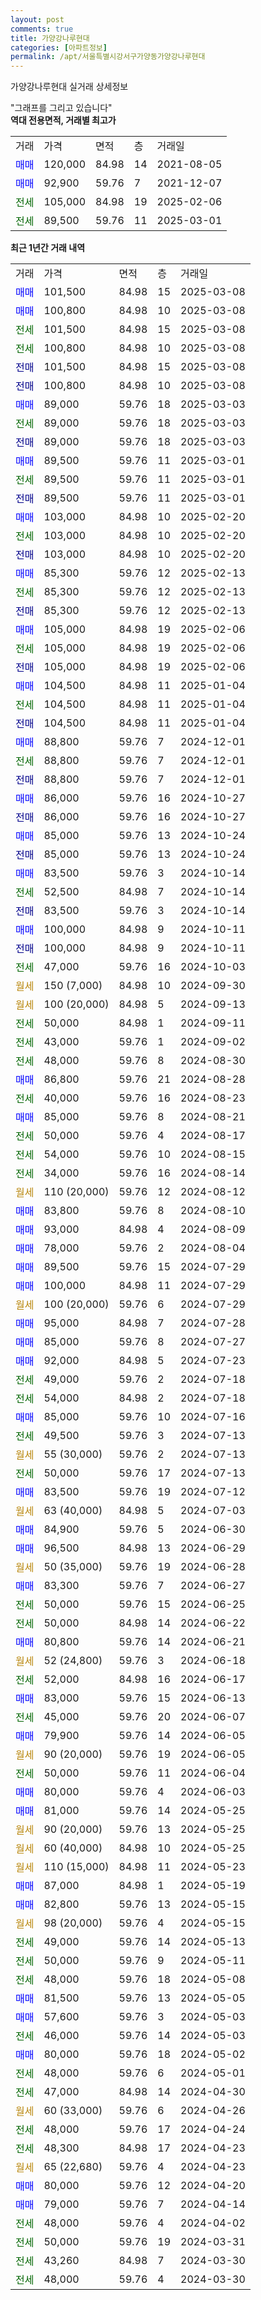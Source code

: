 ```yaml
---
layout: post
comments: true
title: 가양강나루현대
categories: [아파트정보]
permalink: /apt/서울특별시강서구가양동가양강나루현대
---
```


가양강나루현대 실거래 상세정보

<script type="text/javascript">
  google.charts.load('current', {'packages':['line', 'corechart']});
  google.charts.setOnLoadCallback(drawChart);

  function drawChart() {
    var data = new google.visualization.DataTable();
    data.addColumn('date', '거래일');
    data.addColumn('number', "매매");
    data.addColumn('number', "전세");
    data.addColumn('number', "전매");

    data.addRows([[new Date(Date.parse("2025-03-08")), 101500, null, null], [new Date(Date.parse("2025-03-08")), 100800, null, null], [new Date(Date.parse("2025-03-08")), null, 101500, null], [new Date(Date.parse("2025-03-08")), null, 100800, null], [new Date(Date.parse("2025-03-08")), null, null, 101500], [new Date(Date.parse("2025-03-08")), null, null, 100800], [new Date(Date.parse("2025-03-03")), 89000, null, null], [new Date(Date.parse("2025-03-03")), null, 89000, null], [new Date(Date.parse("2025-03-03")), null, null, 89000], [new Date(Date.parse("2025-03-01")), 89500, null, null], [new Date(Date.parse("2025-03-01")), null, 89500, null], [new Date(Date.parse("2025-03-01")), null, null, 89500], [new Date(Date.parse("2025-02-20")), 103000, null, null], [new Date(Date.parse("2025-02-20")), null, 103000, null], [new Date(Date.parse("2025-02-20")), null, null, 103000], [new Date(Date.parse("2025-02-13")), 85300, null, null], [new Date(Date.parse("2025-02-13")), null, 85300, null], [new Date(Date.parse("2025-02-13")), null, null, 85300], [new Date(Date.parse("2025-02-06")), 105000, null, null], [new Date(Date.parse("2025-02-06")), null, 105000, null], [new Date(Date.parse("2025-02-06")), null, null, 105000], [new Date(Date.parse("2025-01-04")), 104500, null, null], [new Date(Date.parse("2025-01-04")), null, 104500, null], [new Date(Date.parse("2025-01-04")), null, null, 104500], [new Date(Date.parse("2024-12-01")), 88800, null, null], [new Date(Date.parse("2024-12-01")), null, 88800, null], [new Date(Date.parse("2024-12-01")), null, null, 88800], [new Date(Date.parse("2024-10-27")), 86000, null, null], [new Date(Date.parse("2024-10-27")), null, null, 86000], [new Date(Date.parse("2024-10-24")), 85000, null, null], [new Date(Date.parse("2024-10-24")), null, null, 85000], [new Date(Date.parse("2024-10-14")), 83500, null, null], [new Date(Date.parse("2024-10-14")), null, 52500, null], [new Date(Date.parse("2024-10-14")), null, null, 83500], [new Date(Date.parse("2024-10-11")), 100000, null, null], [new Date(Date.parse("2024-10-11")), null, null, 100000], [new Date(Date.parse("2024-10-03")), null, 47000, null], [new Date(Date.parse("2024-09-30")), null, null, null], [new Date(Date.parse("2024-09-13")), null, null, null], [new Date(Date.parse("2024-09-11")), null, 50000, null], [new Date(Date.parse("2024-09-02")), null, 43000, null], [new Date(Date.parse("2024-08-30")), null, 48000, null], [new Date(Date.parse("2024-08-28")), 86800, null, null], [new Date(Date.parse("2024-08-23")), null, 40000, null], [new Date(Date.parse("2024-08-21")), 85000, null, null], [new Date(Date.parse("2024-08-17")), null, 50000, null], [new Date(Date.parse("2024-08-15")), null, 54000, null], [new Date(Date.parse("2024-08-14")), null, 34000, null], [new Date(Date.parse("2024-08-12")), null, null, null], [new Date(Date.parse("2024-08-10")), 83800, null, null], [new Date(Date.parse("2024-08-09")), 93000, null, null], [new Date(Date.parse("2024-08-04")), 78000, null, null], [new Date(Date.parse("2024-07-29")), 89500, null, null], [new Date(Date.parse("2024-07-29")), 100000, null, null], [new Date(Date.parse("2024-07-29")), null, null, null], [new Date(Date.parse("2024-07-28")), 95000, null, null], [new Date(Date.parse("2024-07-27")), 85000, null, null], [new Date(Date.parse("2024-07-23")), 92000, null, null], [new Date(Date.parse("2024-07-18")), null, 49000, null], [new Date(Date.parse("2024-07-18")), null, 54000, null], [new Date(Date.parse("2024-07-16")), 85000, null, null], [new Date(Date.parse("2024-07-13")), null, 49500, null], [new Date(Date.parse("2024-07-13")), null, null, null], [new Date(Date.parse("2024-07-13")), null, 50000, null], [new Date(Date.parse("2024-07-12")), 83500, null, null], [new Date(Date.parse("2024-07-03")), null, null, null], [new Date(Date.parse("2024-06-30")), 84900, null, null], [new Date(Date.parse("2024-06-29")), 96500, null, null], [new Date(Date.parse("2024-06-28")), null, null, null], [new Date(Date.parse("2024-06-27")), 83300, null, null], [new Date(Date.parse("2024-06-25")), null, 50000, null], [new Date(Date.parse("2024-06-22")), null, 50000, null], [new Date(Date.parse("2024-06-21")), 80800, null, null], [new Date(Date.parse("2024-06-18")), null, null, null], [new Date(Date.parse("2024-06-17")), null, 52000, null], [new Date(Date.parse("2024-06-13")), 83000, null, null], [new Date(Date.parse("2024-06-07")), null, 45000, null], [new Date(Date.parse("2024-06-05")), 79900, null, null], [new Date(Date.parse("2024-06-05")), null, null, null], [new Date(Date.parse("2024-06-04")), null, 50000, null], [new Date(Date.parse("2024-06-03")), 80000, null, null], [new Date(Date.parse("2024-05-25")), 81000, null, null], [new Date(Date.parse("2024-05-25")), null, null, null], [new Date(Date.parse("2024-05-25")), null, null, null], [new Date(Date.parse("2024-05-23")), null, null, null], [new Date(Date.parse("2024-05-19")), 87000, null, null], [new Date(Date.parse("2024-05-15")), 82800, null, null], [new Date(Date.parse("2024-05-15")), null, null, null], [new Date(Date.parse("2024-05-13")), null, 49000, null], [new Date(Date.parse("2024-05-11")), null, 50000, null], [new Date(Date.parse("2024-05-08")), null, 48000, null], [new Date(Date.parse("2024-05-05")), 81500, null, null], [new Date(Date.parse("2024-05-03")), 57600, null, null], [new Date(Date.parse("2024-05-03")), null, 46000, null], [new Date(Date.parse("2024-05-02")), 80000, null, null], [new Date(Date.parse("2024-05-01")), null, 48000, null], [new Date(Date.parse("2024-04-30")), null, 47000, null], [new Date(Date.parse("2024-04-26")), null, null, null], [new Date(Date.parse("2024-04-24")), null, 48000, null], [new Date(Date.parse("2024-04-23")), null, 48300, null], [new Date(Date.parse("2024-04-23")), null, null, null], [new Date(Date.parse("2024-04-20")), 80000, null, null], [new Date(Date.parse("2024-04-14")), 79000, null, null], [new Date(Date.parse("2024-04-02")), null, 48000, null], [new Date(Date.parse("2024-03-31")), null, 50000, null], [new Date(Date.parse("2024-03-30")), null, 43260, null], [new Date(Date.parse("2024-03-30")), null, 48000, null]]);

    var options = {
      hAxis: {
        format: 'yyyy/MM/dd'
      },    
      lineWidth: 0,
      pointsVisible: true,    
      title: '최근 1년간 유형별 실거래가 분포',
      legend: { position: 'bottom' }
    };

    var formatter = new google.visualization.NumberFormat({pattern:'###,###'} );
    formatter.format(data, 1);
    formatter.format(data, 2);
    
    setTimeout(function() {
        var chart = new google.visualization.LineChart(document.getElementById('columnchart_material'));
        chart.draw(data, (options));
        document.getElementById('loading').style.display = 'none';
    }, 200);
  }
</script>


<div id="loading" style="z-index:20; display: block; margin-left: 0px">"그래프를 그리고 있습니다"</div>
<div id="columnchart_material" style="width: 95%; margin-left: 0px; display: block"></div>
<!-- contents start -->
<b>역대 전용면적, 거래별 최고가</b>
<table class="sortable">
    <tr>
      <td>거래</td>
      <td>가격</td>
      <td>면적</td>
      <td>층</td>
      <td>거래일</td>
    </tr>
        <tr>
          <td><a style="color: blue">매매</a></td>
          <td>120,000</td>
          <td>84.98</td>
          <td>14</td>
          <td>2021-08-05</td>
        </tr>            <tr>
          <td><a style="color: blue">매매</a></td>
          <td>92,900</td>
          <td>59.76</td>
          <td>7</td>
          <td>2021-12-07</td>
        </tr>        
        <tr>
              <td><a style="color: darkgreen">전세</a></td>
              <td>105,000</td>
              <td>84.98</td>
              <td>19</td>
              <td>2025-02-06</td>
            </tr>            <tr>
              <td><a style="color: darkgreen">전세</a></td>
              <td>89,500</td>
              <td>59.76</td>
              <td>11</td>
              <td>2025-03-01</td>
            </tr>        
    
</table>

<b>최근 1년간 거래 내역</b>

<table class="sortable">
    <tr>
      <td>거래</td>
      <td>가격</td>
      <td>면적</td>
      <td>층</td>
      <td>거래일</td>
    </tr>
    <tr>
      <td><a style="color: blue">매매</a></td>
      <td>101,500</td>
      <td>84.98</td>
      <td>15</td>
      <td>2025-03-08</td>
    </tr>          <tr>
      <td><a style="color: blue">매매</a></td>
      <td>100,800</td>
      <td>84.98</td>
      <td>10</td>
      <td>2025-03-08</td>
    </tr>          <tr>
      <td><a style="color: darkgreen">전세</a></td>
      <td>101,500</td>
      <td>84.98</td>
      <td>15</td>
      <td>2025-03-08</td>
    </tr>          <tr>
      <td><a style="color: darkgreen">전세</a></td>
      <td>100,800</td>
      <td>84.98</td>
      <td>10</td>
      <td>2025-03-08</td>
    </tr>          <tr>
      <td><a style="color: darkblue">전매</a></td>
      <td>101,500</td>
      <td>84.98</td>
      <td>15</td>
      <td>2025-03-08</td>
    </tr>          <tr>
      <td><a style="color: darkblue">전매</a></td>
      <td>100,800</td>
      <td>84.98</td>
      <td>10</td>
      <td>2025-03-08</td>
    </tr>          <tr>
      <td><a style="color: blue">매매</a></td>
      <td>89,000</td>
      <td>59.76</td>
      <td>18</td>
      <td>2025-03-03</td>
    </tr>          <tr>
      <td><a style="color: darkgreen">전세</a></td>
      <td>89,000</td>
      <td>59.76</td>
      <td>18</td>
      <td>2025-03-03</td>
    </tr>          <tr>
      <td><a style="color: darkblue">전매</a></td>
      <td>89,000</td>
      <td>59.76</td>
      <td>18</td>
      <td>2025-03-03</td>
    </tr>          <tr>
      <td><a style="color: blue">매매</a></td>
      <td>89,500</td>
      <td>59.76</td>
      <td>11</td>
      <td>2025-03-01</td>
    </tr>          <tr>
      <td><a style="color: darkgreen">전세</a></td>
      <td>89,500</td>
      <td>59.76</td>
      <td>11</td>
      <td>2025-03-01</td>
    </tr>          <tr>
      <td><a style="color: darkblue">전매</a></td>
      <td>89,500</td>
      <td>59.76</td>
      <td>11</td>
      <td>2025-03-01</td>
    </tr>          <tr>
      <td><a style="color: blue">매매</a></td>
      <td>103,000</td>
      <td>84.98</td>
      <td>10</td>
      <td>2025-02-20</td>
    </tr>          <tr>
      <td><a style="color: darkgreen">전세</a></td>
      <td>103,000</td>
      <td>84.98</td>
      <td>10</td>
      <td>2025-02-20</td>
    </tr>          <tr>
      <td><a style="color: darkblue">전매</a></td>
      <td>103,000</td>
      <td>84.98</td>
      <td>10</td>
      <td>2025-02-20</td>
    </tr>          <tr>
      <td><a style="color: blue">매매</a></td>
      <td>85,300</td>
      <td>59.76</td>
      <td>12</td>
      <td>2025-02-13</td>
    </tr>          <tr>
      <td><a style="color: darkgreen">전세</a></td>
      <td>85,300</td>
      <td>59.76</td>
      <td>12</td>
      <td>2025-02-13</td>
    </tr>          <tr>
      <td><a style="color: darkblue">전매</a></td>
      <td>85,300</td>
      <td>59.76</td>
      <td>12</td>
      <td>2025-02-13</td>
    </tr>          <tr>
      <td><a style="color: blue">매매</a></td>
      <td>105,000</td>
      <td>84.98</td>
      <td>19</td>
      <td>2025-02-06</td>
    </tr>          <tr>
      <td><a style="color: darkgreen">전세</a></td>
      <td>105,000</td>
      <td>84.98</td>
      <td>19</td>
      <td>2025-02-06</td>
    </tr>          <tr>
      <td><a style="color: darkblue">전매</a></td>
      <td>105,000</td>
      <td>84.98</td>
      <td>19</td>
      <td>2025-02-06</td>
    </tr>          <tr>
      <td><a style="color: blue">매매</a></td>
      <td>104,500</td>
      <td>84.98</td>
      <td>11</td>
      <td>2025-01-04</td>
    </tr>          <tr>
      <td><a style="color: darkgreen">전세</a></td>
      <td>104,500</td>
      <td>84.98</td>
      <td>11</td>
      <td>2025-01-04</td>
    </tr>          <tr>
      <td><a style="color: darkblue">전매</a></td>
      <td>104,500</td>
      <td>84.98</td>
      <td>11</td>
      <td>2025-01-04</td>
    </tr>          <tr>
      <td><a style="color: blue">매매</a></td>
      <td>88,800</td>
      <td>59.76</td>
      <td>7</td>
      <td>2024-12-01</td>
    </tr>          <tr>
      <td><a style="color: darkgreen">전세</a></td>
      <td>88,800</td>
      <td>59.76</td>
      <td>7</td>
      <td>2024-12-01</td>
    </tr>          <tr>
      <td><a style="color: darkblue">전매</a></td>
      <td>88,800</td>
      <td>59.76</td>
      <td>7</td>
      <td>2024-12-01</td>
    </tr>          <tr>
      <td><a style="color: blue">매매</a></td>
      <td>86,000</td>
      <td>59.76</td>
      <td>16</td>
      <td>2024-10-27</td>
    </tr>          <tr>
      <td><a style="color: darkblue">전매</a></td>
      <td>86,000</td>
      <td>59.76</td>
      <td>16</td>
      <td>2024-10-27</td>
    </tr>          <tr>
      <td><a style="color: blue">매매</a></td>
      <td>85,000</td>
      <td>59.76</td>
      <td>13</td>
      <td>2024-10-24</td>
    </tr>          <tr>
      <td><a style="color: darkblue">전매</a></td>
      <td>85,000</td>
      <td>59.76</td>
      <td>13</td>
      <td>2024-10-24</td>
    </tr>          <tr>
      <td><a style="color: blue">매매</a></td>
      <td>83,500</td>
      <td>59.76</td>
      <td>3</td>
      <td>2024-10-14</td>
    </tr>          <tr>
      <td><a style="color: darkgreen">전세</a></td>
      <td>52,500</td>
      <td>84.98</td>
      <td>7</td>
      <td>2024-10-14</td>
    </tr>          <tr>
      <td><a style="color: darkblue">전매</a></td>
      <td>83,500</td>
      <td>59.76</td>
      <td>3</td>
      <td>2024-10-14</td>
    </tr>          <tr>
      <td><a style="color: blue">매매</a></td>
      <td>100,000</td>
      <td>84.98</td>
      <td>9</td>
      <td>2024-10-11</td>
    </tr>          <tr>
      <td><a style="color: darkblue">전매</a></td>
      <td>100,000</td>
      <td>84.98</td>
      <td>9</td>
      <td>2024-10-11</td>
    </tr>          <tr>
      <td><a style="color: darkgreen">전세</a></td>
      <td>47,000</td>
      <td>59.76</td>
      <td>16</td>
      <td>2024-10-03</td>
    </tr>          <tr>
      <td><a style="color: darkgoldenrod">월세</a></td>
      <td>150 (7,000)</td>
      <td>84.98</td>
      <td>10</td>
      <td>2024-09-30</td>
    </tr>          <tr>
      <td><a style="color: darkgoldenrod">월세</a></td>
      <td>100 (20,000)</td>
      <td>84.98</td>
      <td>5</td>
      <td>2024-09-13</td>
    </tr>          <tr>
      <td><a style="color: darkgreen">전세</a></td>
      <td>50,000</td>
      <td>84.98</td>
      <td>1</td>
      <td>2024-09-11</td>
    </tr>          <tr>
      <td><a style="color: darkgreen">전세</a></td>
      <td>43,000</td>
      <td>59.76</td>
      <td>1</td>
      <td>2024-09-02</td>
    </tr>          <tr>
      <td><a style="color: darkgreen">전세</a></td>
      <td>48,000</td>
      <td>59.76</td>
      <td>8</td>
      <td>2024-08-30</td>
    </tr>          <tr>
      <td><a style="color: blue">매매</a></td>
      <td>86,800</td>
      <td>59.76</td>
      <td>21</td>
      <td>2024-08-28</td>
    </tr>          <tr>
      <td><a style="color: darkgreen">전세</a></td>
      <td>40,000</td>
      <td>59.76</td>
      <td>16</td>
      <td>2024-08-23</td>
    </tr>          <tr>
      <td><a style="color: blue">매매</a></td>
      <td>85,000</td>
      <td>59.76</td>
      <td>8</td>
      <td>2024-08-21</td>
    </tr>          <tr>
      <td><a style="color: darkgreen">전세</a></td>
      <td>50,000</td>
      <td>59.76</td>
      <td>4</td>
      <td>2024-08-17</td>
    </tr>          <tr>
      <td><a style="color: darkgreen">전세</a></td>
      <td>54,000</td>
      <td>59.76</td>
      <td>10</td>
      <td>2024-08-15</td>
    </tr>          <tr>
      <td><a style="color: darkgreen">전세</a></td>
      <td>34,000</td>
      <td>59.76</td>
      <td>16</td>
      <td>2024-08-14</td>
    </tr>          <tr>
      <td><a style="color: darkgoldenrod">월세</a></td>
      <td>110 (20,000)</td>
      <td>59.76</td>
      <td>12</td>
      <td>2024-08-12</td>
    </tr>          <tr>
      <td><a style="color: blue">매매</a></td>
      <td>83,800</td>
      <td>59.76</td>
      <td>8</td>
      <td>2024-08-10</td>
    </tr>          <tr>
      <td><a style="color: blue">매매</a></td>
      <td>93,000</td>
      <td>84.98</td>
      <td>4</td>
      <td>2024-08-09</td>
    </tr>          <tr>
      <td><a style="color: blue">매매</a></td>
      <td>78,000</td>
      <td>59.76</td>
      <td>2</td>
      <td>2024-08-04</td>
    </tr>          <tr>
      <td><a style="color: blue">매매</a></td>
      <td>89,500</td>
      <td>59.76</td>
      <td>15</td>
      <td>2024-07-29</td>
    </tr>          <tr>
      <td><a style="color: blue">매매</a></td>
      <td>100,000</td>
      <td>84.98</td>
      <td>11</td>
      <td>2024-07-29</td>
    </tr>          <tr>
      <td><a style="color: darkgoldenrod">월세</a></td>
      <td>100 (20,000)</td>
      <td>59.76</td>
      <td>6</td>
      <td>2024-07-29</td>
    </tr>          <tr>
      <td><a style="color: blue">매매</a></td>
      <td>95,000</td>
      <td>84.98</td>
      <td>7</td>
      <td>2024-07-28</td>
    </tr>          <tr>
      <td><a style="color: blue">매매</a></td>
      <td>85,000</td>
      <td>59.76</td>
      <td>8</td>
      <td>2024-07-27</td>
    </tr>          <tr>
      <td><a style="color: blue">매매</a></td>
      <td>92,000</td>
      <td>84.98</td>
      <td>5</td>
      <td>2024-07-23</td>
    </tr>          <tr>
      <td><a style="color: darkgreen">전세</a></td>
      <td>49,000</td>
      <td>59.76</td>
      <td>2</td>
      <td>2024-07-18</td>
    </tr>          <tr>
      <td><a style="color: darkgreen">전세</a></td>
      <td>54,000</td>
      <td>84.98</td>
      <td>2</td>
      <td>2024-07-18</td>
    </tr>          <tr>
      <td><a style="color: blue">매매</a></td>
      <td>85,000</td>
      <td>59.76</td>
      <td>10</td>
      <td>2024-07-16</td>
    </tr>          <tr>
      <td><a style="color: darkgreen">전세</a></td>
      <td>49,500</td>
      <td>59.76</td>
      <td>3</td>
      <td>2024-07-13</td>
    </tr>          <tr>
      <td><a style="color: darkgoldenrod">월세</a></td>
      <td>55 (30,000)</td>
      <td>59.76</td>
      <td>2</td>
      <td>2024-07-13</td>
    </tr>          <tr>
      <td><a style="color: darkgreen">전세</a></td>
      <td>50,000</td>
      <td>59.76</td>
      <td>17</td>
      <td>2024-07-13</td>
    </tr>          <tr>
      <td><a style="color: blue">매매</a></td>
      <td>83,500</td>
      <td>59.76</td>
      <td>19</td>
      <td>2024-07-12</td>
    </tr>          <tr>
      <td><a style="color: darkgoldenrod">월세</a></td>
      <td>63 (40,000)</td>
      <td>84.98</td>
      <td>5</td>
      <td>2024-07-03</td>
    </tr>          <tr>
      <td><a style="color: blue">매매</a></td>
      <td>84,900</td>
      <td>59.76</td>
      <td>5</td>
      <td>2024-06-30</td>
    </tr>          <tr>
      <td><a style="color: blue">매매</a></td>
      <td>96,500</td>
      <td>84.98</td>
      <td>13</td>
      <td>2024-06-29</td>
    </tr>          <tr>
      <td><a style="color: darkgoldenrod">월세</a></td>
      <td>50 (35,000)</td>
      <td>59.76</td>
      <td>19</td>
      <td>2024-06-28</td>
    </tr>          <tr>
      <td><a style="color: blue">매매</a></td>
      <td>83,300</td>
      <td>59.76</td>
      <td>7</td>
      <td>2024-06-27</td>
    </tr>          <tr>
      <td><a style="color: darkgreen">전세</a></td>
      <td>50,000</td>
      <td>59.76</td>
      <td>15</td>
      <td>2024-06-25</td>
    </tr>          <tr>
      <td><a style="color: darkgreen">전세</a></td>
      <td>50,000</td>
      <td>84.98</td>
      <td>14</td>
      <td>2024-06-22</td>
    </tr>          <tr>
      <td><a style="color: blue">매매</a></td>
      <td>80,800</td>
      <td>59.76</td>
      <td>14</td>
      <td>2024-06-21</td>
    </tr>          <tr>
      <td><a style="color: darkgoldenrod">월세</a></td>
      <td>52 (24,800)</td>
      <td>59.76</td>
      <td>3</td>
      <td>2024-06-18</td>
    </tr>          <tr>
      <td><a style="color: darkgreen">전세</a></td>
      <td>52,000</td>
      <td>84.98</td>
      <td>16</td>
      <td>2024-06-17</td>
    </tr>          <tr>
      <td><a style="color: blue">매매</a></td>
      <td>83,000</td>
      <td>59.76</td>
      <td>15</td>
      <td>2024-06-13</td>
    </tr>          <tr>
      <td><a style="color: darkgreen">전세</a></td>
      <td>45,000</td>
      <td>59.76</td>
      <td>20</td>
      <td>2024-06-07</td>
    </tr>          <tr>
      <td><a style="color: blue">매매</a></td>
      <td>79,900</td>
      <td>59.76</td>
      <td>14</td>
      <td>2024-06-05</td>
    </tr>          <tr>
      <td><a style="color: darkgoldenrod">월세</a></td>
      <td>90 (20,000)</td>
      <td>59.76</td>
      <td>19</td>
      <td>2024-06-05</td>
    </tr>          <tr>
      <td><a style="color: darkgreen">전세</a></td>
      <td>50,000</td>
      <td>59.76</td>
      <td>11</td>
      <td>2024-06-04</td>
    </tr>          <tr>
      <td><a style="color: blue">매매</a></td>
      <td>80,000</td>
      <td>59.76</td>
      <td>4</td>
      <td>2024-06-03</td>
    </tr>          <tr>
      <td><a style="color: blue">매매</a></td>
      <td>81,000</td>
      <td>59.76</td>
      <td>14</td>
      <td>2024-05-25</td>
    </tr>          <tr>
      <td><a style="color: darkgoldenrod">월세</a></td>
      <td>90 (20,000)</td>
      <td>59.76</td>
      <td>13</td>
      <td>2024-05-25</td>
    </tr>          <tr>
      <td><a style="color: darkgoldenrod">월세</a></td>
      <td>60 (40,000)</td>
      <td>84.98</td>
      <td>10</td>
      <td>2024-05-25</td>
    </tr>          <tr>
      <td><a style="color: darkgoldenrod">월세</a></td>
      <td>110 (15,000)</td>
      <td>84.98</td>
      <td>11</td>
      <td>2024-05-23</td>
    </tr>          <tr>
      <td><a style="color: blue">매매</a></td>
      <td>87,000</td>
      <td>84.98</td>
      <td>1</td>
      <td>2024-05-19</td>
    </tr>          <tr>
      <td><a style="color: blue">매매</a></td>
      <td>82,800</td>
      <td>59.76</td>
      <td>13</td>
      <td>2024-05-15</td>
    </tr>          <tr>
      <td><a style="color: darkgoldenrod">월세</a></td>
      <td>98 (20,000)</td>
      <td>59.76</td>
      <td>4</td>
      <td>2024-05-15</td>
    </tr>          <tr>
      <td><a style="color: darkgreen">전세</a></td>
      <td>49,000</td>
      <td>59.76</td>
      <td>14</td>
      <td>2024-05-13</td>
    </tr>          <tr>
      <td><a style="color: darkgreen">전세</a></td>
      <td>50,000</td>
      <td>59.76</td>
      <td>9</td>
      <td>2024-05-11</td>
    </tr>          <tr>
      <td><a style="color: darkgreen">전세</a></td>
      <td>48,000</td>
      <td>59.76</td>
      <td>18</td>
      <td>2024-05-08</td>
    </tr>          <tr>
      <td><a style="color: blue">매매</a></td>
      <td>81,500</td>
      <td>59.76</td>
      <td>13</td>
      <td>2024-05-05</td>
    </tr>          <tr>
      <td><a style="color: blue">매매</a></td>
      <td>57,600</td>
      <td>59.76</td>
      <td>3</td>
      <td>2024-05-03</td>
    </tr>          <tr>
      <td><a style="color: darkgreen">전세</a></td>
      <td>46,000</td>
      <td>59.76</td>
      <td>14</td>
      <td>2024-05-03</td>
    </tr>          <tr>
      <td><a style="color: blue">매매</a></td>
      <td>80,000</td>
      <td>59.76</td>
      <td>18</td>
      <td>2024-05-02</td>
    </tr>          <tr>
      <td><a style="color: darkgreen">전세</a></td>
      <td>48,000</td>
      <td>59.76</td>
      <td>6</td>
      <td>2024-05-01</td>
    </tr>          <tr>
      <td><a style="color: darkgreen">전세</a></td>
      <td>47,000</td>
      <td>84.98</td>
      <td>14</td>
      <td>2024-04-30</td>
    </tr>          <tr>
      <td><a style="color: darkgoldenrod">월세</a></td>
      <td>60 (33,000)</td>
      <td>59.76</td>
      <td>6</td>
      <td>2024-04-26</td>
    </tr>          <tr>
      <td><a style="color: darkgreen">전세</a></td>
      <td>48,000</td>
      <td>59.76</td>
      <td>17</td>
      <td>2024-04-24</td>
    </tr>          <tr>
      <td><a style="color: darkgreen">전세</a></td>
      <td>48,300</td>
      <td>84.98</td>
      <td>17</td>
      <td>2024-04-23</td>
    </tr>          <tr>
      <td><a style="color: darkgoldenrod">월세</a></td>
      <td>65 (22,680)</td>
      <td>59.76</td>
      <td>4</td>
      <td>2024-04-23</td>
    </tr>          <tr>
      <td><a style="color: blue">매매</a></td>
      <td>80,000</td>
      <td>59.76</td>
      <td>12</td>
      <td>2024-04-20</td>
    </tr>          <tr>
      <td><a style="color: blue">매매</a></td>
      <td>79,000</td>
      <td>59.76</td>
      <td>7</td>
      <td>2024-04-14</td>
    </tr>          <tr>
      <td><a style="color: darkgreen">전세</a></td>
      <td>48,000</td>
      <td>59.76</td>
      <td>4</td>
      <td>2024-04-02</td>
    </tr>          <tr>
      <td><a style="color: darkgreen">전세</a></td>
      <td>50,000</td>
      <td>59.76</td>
      <td>19</td>
      <td>2024-03-31</td>
    </tr>          <tr>
      <td><a style="color: darkgreen">전세</a></td>
      <td>43,260</td>
      <td>84.98</td>
      <td>7</td>
      <td>2024-03-30</td>
    </tr>          <tr>
      <td><a style="color: darkgreen">전세</a></td>
      <td>48,000</td>
      <td>59.76</td>
      <td>4</td>
      <td>2024-03-30</td>
    </tr>      </table>
<!-- contents end -->    

